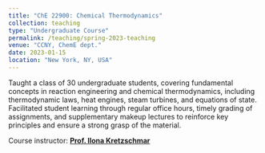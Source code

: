 ```yaml
---
title: "ChE 22900: Chemical Thermodynamics"
collection: teaching
type: "Undergraduate Course"
permalink: /teaching/spring-2023-teaching
venue: "CCNY, ChemE dept."
date: 2023-01-15
location: "New York, NY, USA"
---
```


Taught a class of 30 undergraduate students, covering fundamental concepts in reaction engineering and chemical thermodynamics, including thermodynamic laws, heat engines, steam turbines, and equations of state. Facilitated student learning through regular office hours, timely grading of assignments, and supplementary makeup lectures to reinforce key principles and ensure a strong grasp of the material.

Course instructor: [**Prof. Ilona Kretzschmar**](https://www.ccny.cuny.edu/profiles/ilona-kretzschmar)
